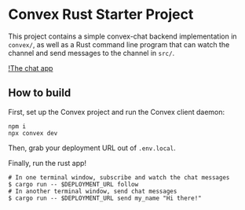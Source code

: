 # Convex Rust Starter Project

This project contains a simple convex-chat backend implementation in `convex/`,
as well as a Rust command line program that can watch the channel and send
messages to the channel in `src/`.

[!The chat app](convex-chat.png)

## How to build

First, set up the Convex project and run the Convex client daemon:

    npm i
    npx convex dev

Then, grab your deployment URL out of `.env.local`.

Finally, run the rust app!

    # In one terminal window, subscribe and watch the chat messages
    $ cargo run -- $DEPLOYMENT_URL follow
    # In another terminal window, send chat messages
    $ cargo run -- $DEPLOYMENT_URL send my_name "Hi there!"
